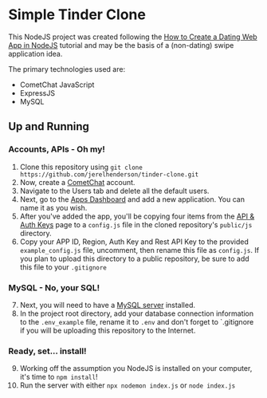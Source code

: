 # Simple Tinder Clone
This NodeJS project was created following the [How to Create a Dating Web App in NodeJS](https://www.cometchat.com/tutorials/tinder-clone-dating-website-node-js) tutorial and may be the basis of a (non-dating) swipe application idea.

The primary technologies used are:
* CometChat JavaScript
* ExpressJS
* MySQL

## Up and Running
### Accounts, APIs - Oh my!
1. Clone this repository using `git clone https://github.com/jerelhenderson/tinder-clone.git`
2. Now, create a [CometChat](https://app.cometchat.com/signup) account.
3. Navigate to the Users tab and delete all the default users.
4. Next, go to the [Apps Dashboard](https://app.cometchat.com/apps) and add a new application. You can name it as you wish.
5. After you've added the app, you'll be copying four items from the [API & Auth Keys](https://app.cometchat.com/app/202197cc0c1d1ccf/api-keys) page to a `config.js` file in the cloned repository's `public/js` directory.
6. Copy your APP ID, Region, Auth Key and Rest API Key to the provided `example_config.js` file, uncomment, then rename this file as `config.js`. If you plan to upload this directory to a public repository, be sure to add this file to your `.gitignore`
### MySQL - No, your SQL!
7. Next, you will need to have a [MySQL server](https://dev.mysql.com/doc/mysql-installation-excerpt/5.7/en/) installed.
8. In the project root directory, add your database connection information to the `.env_example` file, rename it to `.env` and don't forget to `.gitignore if you will be uploading this repository to the Internet.
### Ready, set... install!
9. Working off the assumption you NodeJS is installed on your computer, it's time to `npm install`!
10. Run the server with either `npx nodemon index.js` or `node index.js`
